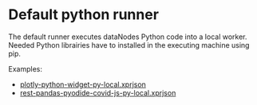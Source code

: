# Default python runner

The default runner executes dataNodes Python code into a local worker. Needed Python librairies have to installed in the executing machine using pip.

Examples:

* [plotly-python-widget-py-local.xprjson](/py/xprjson/plotly-python-widget-py-local.xprjson)
* [rest-pandas-pyodide-covid-js-py-local.xprjson](/py/xprjson/rest-pandas-pyodide-covid-js-py-local.xprjson)

